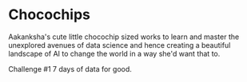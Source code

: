 # Chocochips

Aakanksha's cute little chocochip sized works to learn and master the unexplored avenues of data science and hence creating a beautiful landscape of AI to change the world in a way she'd want that to. 

Challenge #1 
7 days of data for good. 
